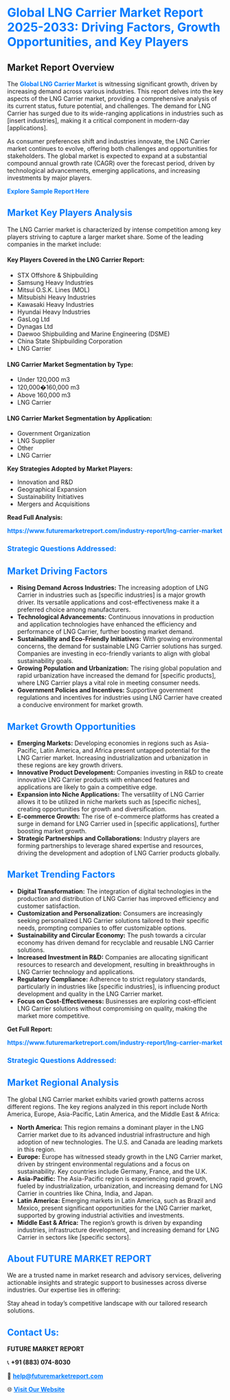 <h1 style="color: #007BFF;">Global LNG Carrier Market Report 2025-2033: Driving Factors, Growth Opportunities, and Key Players</h1>

<section id="overview">
<h2>Market Report Overview</h2>
<p>The <a href="https://www.futuremarketreport.com/industry-report/lng-carrier-market" style="color: #007BFF; text-decoration: none;"><strong>Global LNG Carrier Market</strong></a> is witnessing significant growth, driven by increasing demand across various industries. This report delves into the key aspects of the LNG Carrier market, providing a comprehensive analysis of its current status, future potential, and challenges. The demand for LNG Carrier has surged due to its wide-ranging applications in industries such as [insert industries], making it a critical component in modern-day [applications].</p>
<p>As consumer preferences shift and industries innovate, the LNG Carrier market continues to evolve, offering both challenges and opportunities for stakeholders. The global market is expected to expand at a substantial compound annual growth rate (CAGR) over the forecast period, driven by technological advancements, emerging applications, and increasing investments by major players.</p>
</section>

<section id="overview">
<p><a href="https://www.futuremarketreport.com/request-sample/reportId=101583" style="color: #007BFF; text-decoration: none;"><strong>Explore Sample Report Here</strong></a></p>
</section>

<section id="key-players">
<h2 style="color: #007BFF;">Market Key Players Analysis</h2>
<p>The LNG Carrier market is characterized by intense competition among key players striving to capture a larger market share. Some of the leading companies in the market include:</p>
<h4>Key Players Covered in the LNG Carrier Report:</h4>
<ul><li>STX Offshore &amp; Shipbuilding</li><li>Samsung Heavy Industries</li><li>Mitsui O.S.K. Lines (MOL)</li><li>Mitsubishi Heavy Industries</li><li>Kawasaki Heavy Industries</li><li>Hyundai Heavy Industries</li><li>GasLog Ltd</li><li>Dynagas Ltd</li><li>Daewoo Shipbuilding and Marine Engineering (DSME)</li><li>China State Shipbuilding Corporation</li><li>LNG Carrier</li></ul>
<h4>LNG Carrier Market Segmentation by Type:</h4>
<ul><li>Under 120,000 m3</li><li>120,000�160,000 m3</li><li>Above 160,000 m3</li><li>LNG Carrier</li></ul>

<h4>LNG Carrier Market Segmentation by Application:</h4>
<ul><li>Government Organization</li><li>LNG Supplier</li><li>Other</li><li>LNG Carrier</li></ul>
<p><strong>Key Strategies Adopted by Market Players:</strong></p>
<ul>
<li>Innovation and R&D</li>
<li>Geographical Expansion</li>
<li>Sustainability Initiatives</li>
<li>Mergers and Acquisitions</li>
</ul>
</section>

<section>
<p><strong>Read Full Analysis: </strong></p><a href="https://www.futuremarketreport.com/industry-report/lng-carrier-market" style="color: #007BFF; text-decoration: none;"><strong>https://www.futuremarketreport.com/industry-report/lng-carrier-market</strong></a>
<h3 style="color: #007BFF;">Strategic Questions Addressed:</h3>
</section>

<section id="driving-factors">
<h2 style="color: #007BFF;">Market Driving Factors</h2>
<ul>
<li><strong>Rising Demand Across Industries:</strong> The increasing adoption of LNG Carrier in industries such as [specific industries] is a major growth driver. Its versatile applications and cost-effectiveness make it a preferred choice among manufacturers.</li>
<li><strong>Technological Advancements:</strong> Continuous innovations in production and application technologies have enhanced the efficiency and performance of LNG Carrier, further boosting market demand.</li>
<li><strong>Sustainability and Eco-Friendly Initiatives:</strong> With growing environmental concerns, the demand for sustainable LNG Carrier solutions has surged. Companies are investing in eco-friendly variants to align with global sustainability goals.</li>
<li><strong>Growing Population and Urbanization:</strong> The rising global population and rapid urbanization have increased the demand for [specific products], where LNG Carrier plays a vital role in meeting consumer needs.</li>
<li><strong>Government Policies and Incentives:</strong> Supportive government regulations and incentives for industries using LNG Carrier have created a conducive environment for market growth.</li>
</ul>
</section>

<section id="growth-opportunities">
<h2 style="color: #007BFF;">Market Growth Opportunities</h2>
<ul>
<li><strong>Emerging Markets:</strong> Developing economies in regions such as Asia-Pacific, Latin America, and Africa present untapped potential for the LNG Carrier market. Increasing industrialization and urbanization in these regions are key growth drivers.</li>
<li><strong>Innovative Product Development:</strong> Companies investing in R&D to create innovative LNG Carrier products with enhanced features and applications are likely to gain a competitive edge.</li>
<li><strong>Expansion into Niche Applications:</strong> The versatility of LNG Carrier allows it to be utilized in niche markets such as [specific niches], creating opportunities for growth and diversification.</li>
<li><strong>E-commerce Growth:</strong> The rise of e-commerce platforms has created a surge in demand for LNG Carrier used in [specific applications], further boosting market growth.</li>
<li><strong>Strategic Partnerships and Collaborations:</strong> Industry players are forming partnerships to leverage shared expertise and resources, driving the development and adoption of LNG Carrier products globally.</li>
</ul>
</section>

<section id="trending-factors">
<h2 style="color: #007BFF;">Market Trending Factors</h2>
<ul>
<li><strong>Digital Transformation:</strong> The integration of digital technologies in the production and distribution of LNG Carrier has improved efficiency and customer satisfaction.</li>
<li><strong>Customization and Personalization:</strong> Consumers are increasingly seeking personalized LNG Carrier solutions tailored to their specific needs, prompting companies to offer customizable options.</li>
<li><strong>Sustainability and Circular Economy:</strong> The push towards a circular economy has driven demand for recyclable and reusable LNG Carrier solutions.</li>
<li><strong>Increased Investment in R&D:</strong> Companies are allocating significant resources to research and development, resulting in breakthroughs in LNG Carrier technology and applications.</li>
<li><strong>Regulatory Compliance:</strong> Adherence to strict regulatory standards, particularly in industries like [specific industries], is influencing product development and quality in the LNG Carrier market.</li>
<li><strong>Focus on Cost-Effectiveness:</strong> Businesses are exploring cost-efficient LNG Carrier solutions without compromising on quality, making the market more competitive.</li>
</ul>
</section>

<section>
<p><strong>Get Full Report: </strong></p><a href="https://www.futuremarketreport.com/industry-report/lng-carrier-market" style="color: #007BFF; text-decoration: none;"><strong>https://www.futuremarketreport.com/industry-report/lng-carrier-market</strong></a>
<h3 style="color: #007BFF;">Strategic Questions Addressed:</h3>
</section>


<section id="regional-analysis">
<h2 style="color: #007BFF;">Market Regional Analysis</h2>
<p>The global LNG Carrier market exhibits varied growth patterns across different regions. The key regions analyzed in this report include North America, Europe, Asia-Pacific, Latin America, and the Middle East & Africa:</p>
<ul>
<li><strong>North America:</strong> This region remains a dominant player in the LNG Carrier market due to its advanced industrial infrastructure and high adoption of new technologies. The U.S. and Canada are leading markets in this region.</li>
<li><strong>Europe:</strong> Europe has witnessed steady growth in the LNG Carrier market, driven by stringent environmental regulations and a focus on sustainability. Key countries include Germany, France, and the U.K.</li>
<li><strong>Asia-Pacific:</strong> The Asia-Pacific region is experiencing rapid growth, fueled by industrialization, urbanization, and increasing demand for LNG Carrier in countries like China, India, and Japan.</li>
<li><strong>Latin America:</strong> Emerging markets in Latin America, such as Brazil and Mexico, present significant opportunities for the LNG Carrier market, supported by growing industrial activities and investments.</li>
<li><strong>Middle East & Africa:</strong> The region’s growth is driven by expanding industries, infrastructure development, and increasing demand for LNG Carrier in sectors like [specific sectors].</li>
</ul>
</section>

<footer>
<h2 style="color: #007BFF;">About FUTURE MARKET REPORT</h2>
<p>We are a trusted name in market research and advisory services, delivering actionable insights and strategic support to businesses across diverse industries. Our expertise lies in offering:</p>

<p>Stay ahead in today’s competitive landscape with our tailored research solutions.</p>

<h2 style="color: #007BFF;">Contact Us:</h2>
<p><strong>FUTURE MARKET REPORT</strong></p>
<p>📞 <strong>+91 (883) 074-8030</strong></p>
<p>📧 <strong><a href="mailto:help@futuremarketreport.com" style="color: #007BFF;">help@futuremarketreport.com</a></strong></p>
<p>🌐 <strong><a href="https://www.futuremarketreport.com/" style="color: #007BFF;">Visit Our Website</a></strong></p>
</footer>